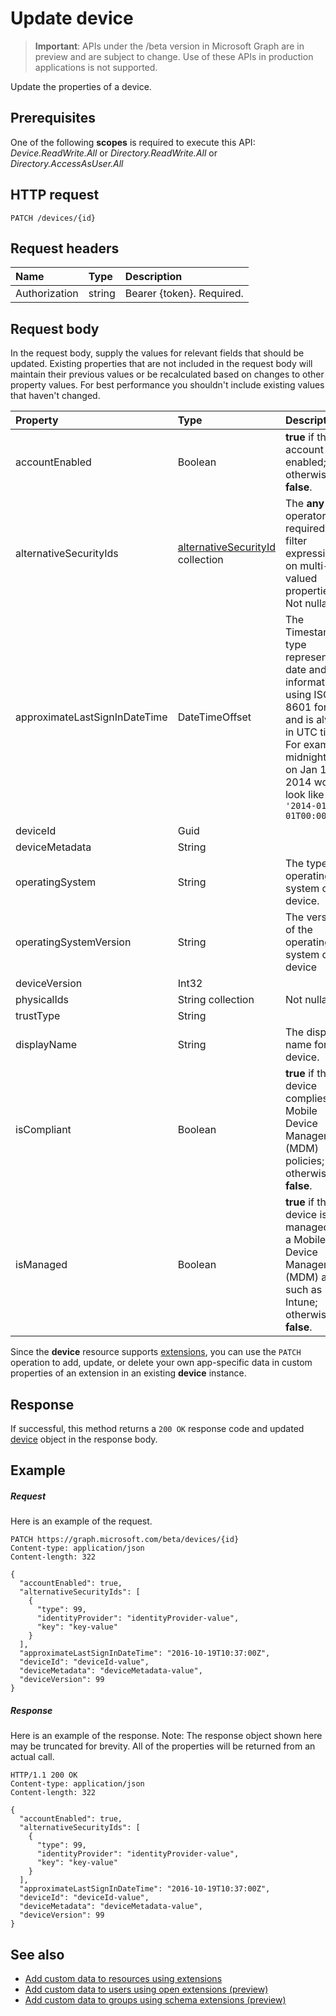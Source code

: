 # Update device

> **Important**: APIs under the /beta version in Microsoft Graph are in preview and are subject to change. Use of these APIs in production applications is not supported.

Update the properties of a device.
## Prerequisites
One of the following **scopes** is required to execute this API: *Device.ReadWrite.All* or *Directory.ReadWrite.All* or *Directory.AccessAsUser.All*

## HTTP request
<!-- { "blockType": "ignored" } -->
```http
PATCH /devices/{id}
```
## Request headers
| Name       | Type | Description|
|:-----------|:------|:----------|
| Authorization  | string  | Bearer {token}. Required. |

## Request body
In the request body, supply the values for relevant fields that should be updated. Existing properties that are not included in the request body will maintain their previous values or be recalculated based on changes to other property values. For best performance you shouldn't include existing values that haven't changed.

| Property	   | Type	|Description|
|:---------------|:--------|:----------|
|accountEnabled|Boolean| **true** if the account is enabled; otherwise, **false**. |
|alternativeSecurityIds|[alternativeSecurityId](../resources/alternativesecurityid.md) collection| The **any** operator is required for filter expressions on multi-valued properties. Not nullable.           |
|approximateLastSignInDateTime|DateTimeOffset|            The Timestamp type represents date and time information using ISO 8601 format and is always in UTC time. For example, midnight UTC on Jan 1, 2014 would look like this: `'2014-01-01T00:00:00Z'`|
|deviceId|Guid|            |
|deviceMetadata|String||
|operatingSystem|String|The type of operating system on the device.|
|operatingSystemVersion|String|The version of the operating system on the device|
|deviceVersion|Int32|            |
|physicalIds|String collection| Not nullable.            |
|trustType|String||
|displayName|String|The display name for the device.|
|isCompliant|Boolean|**true** if the device complies with Mobile Device Management (MDM) policies; otherwise, **false**.|
|isManaged|Boolean|**true** if the device is managed by a Mobile Device Management (MDM) app such as Intune; otherwise, **false**.|

Since the **device** resource supports [extensions](../../../concepts/extensibility_overview.md), you can use the `PATCH` operation to 
add, update, or delete your own app-specific data in custom properties of an extension in an existing **device** instance.

## Response

If successful, this method returns a `200 OK` response code and updated [device](../resources/device.md) object in the response body.
## Example
##### Request
Here is an example of the request.
<!-- {
  "blockType": "request",
  "name": "update_device"
}-->
```http
PATCH https://graph.microsoft.com/beta/devices/{id}
Content-type: application/json
Content-length: 322

{
  "accountEnabled": true,
  "alternativeSecurityIds": [
    {
      "type": 99,
      "identityProvider": "identityProvider-value",
      "key": "key-value"
    }
  ],
  "approximateLastSignInDateTime": "2016-10-19T10:37:00Z",
  "deviceId": "deviceId-value",
  "deviceMetadata": "deviceMetadata-value",
  "deviceVersion": 99
}
```
##### Response
Here is an example of the response. Note: The response object shown here may be truncated for brevity. All of the properties will be returned from an actual call.
<!-- {
  "blockType": "response",
  "truncated": true,
  "@odata.type": "microsoft.graph.device"
} -->
```http
HTTP/1.1 200 OK
Content-type: application/json
Content-length: 322

{
  "accountEnabled": true,
  "alternativeSecurityIds": [
    {
      "type": 99,
      "identityProvider": "identityProvider-value",
      "key": "key-value"
    }
  ],
  "approximateLastSignInDateTime": "2016-10-19T10:37:00Z",
  "deviceId": "deviceId-value",
  "deviceMetadata": "deviceMetadata-value",
  "deviceVersion": 99
}
```

## See also

- [Add custom data to resources using extensions](../../../concepts/extensibility_overview.md)
- [Add custom data to users using open extensions (preview)](../../../concepts/extensibility_open_users.md)
- [Add custom data to groups using schema extensions (preview)](../../../concepts/extensibility_schema_groups.md)


<!-- uuid: 8fcb5dbc-d5aa-4681-8e31-b001d5168d79
2015-10-25 14:57:30 UTC -->
<!-- {
  "type": "#page.annotation",
  "description": "Update device",
  "keywords": "",
  "section": "documentation",
  "tocPath": ""
}-->
